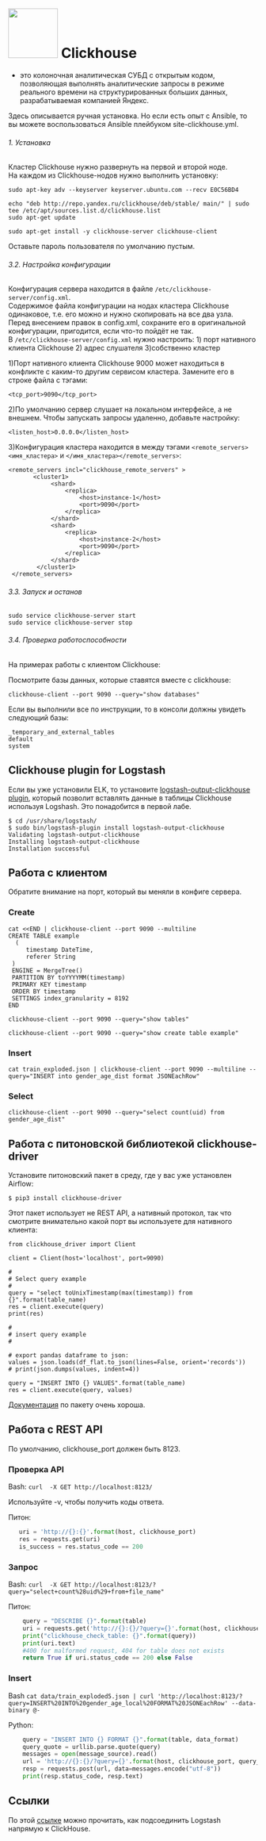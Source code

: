 # <img src="https://github.com/MacJei/mlops_platform/blob/main/images/clickhouse(1).svg" width="100"> Clickhouse 
- это колоночная аналитическая СУБД с открытым кодом, позволяющая выполнять аналитические запросы в режиме реального времени на структурированных больших данных, разрабатываемая компанией Яндекс.

Здесь описывается ручная установка. Но если есть опыт с Ansible, то вы можете воспользоваться Ansible плейбуком site-clickhouse.yml.


###### 1. Установка

Кластер Clickhouse нужно развернуть на первой и второй ноде.  
На каждом из Clickhouse-нодов нужно выполнить установку:  

```
sudo apt-key adv --keyserver keyserver.ubuntu.com --recv E0C56BD4

echo "deb http://repo.yandex.ru/clickhouse/deb/stable/ main/" | sudo tee /etc/apt/sources.list.d/clickhouse.list
sudo apt-get update

sudo apt-get install -y clickhouse-server clickhouse-client
```
Оставьте пароль пользователя по умолчанию пустым.  

###### 3.2. Настройка конфигурации
Конфигурация сервера находится в файле `/etc/clickhouse-server/config.xml`.  
Содержимое файла конфигурации на нодах кластера Clickhouse одинаковое, т.е. его можно и нужно скопировать на все два узла.  
Перед внесением правок в config.xml, сохраните его в оригинальной конфигурации, пригодится, если что-то пойдёт не так.  
В `/etc/clickhouse-server/config.xml` нужно настроить: 1) порт нативного клиента Clickhouse 2) адрес слушателя 3)собственно кластер  

1)Порт нативного клиента Clickhouse 9000 может находиться в конфликте с каким-то другим сервисом кластера. Замените его в строке файла с тэгами:  

`<tcp_port>9090</tcp_port>`

2)По умолчанию сервер слушает на локальном интерфейсе, а не внешнем. Чтобы запускать запросы удаленно, добавьте настройку:  

`<listen_host>0.0.0.0</listen_host>`  

3)Конфигурация кластера находится в между тэгами `<remote_servers><имя_кластера>` и `</имя_кластера></remote_servers>`:  
```
<remote_servers incl="clickhouse_remote_servers" >
       <cluster1>
            <shard>
                <replica>
                    <host>instance-1</host>
                    <port>9090</port>
                </replica>
            </shard>
            <shard>
                <replica>
                    <host>instance-2</host>
                    <port>9090</port>
                </replica>
            </shard>
        </cluster1>
 </remote_servers>
```


###### 3.3. Запуск и останов
`sudo service clickhouse-server start`  
`sudo service clickhouse-server stop`

###### 3.4. Проверка работоспособности
На примерах работы с клиентом Clickhouse:  

Посмотрите базы данных, которые ставятся вместе с clickhouse:
```
clickhouse-client --port 9090 --query="show databases"
```

Если вы выполнили все по инструкции, то в консоли должны увидеть следующий базы:
```
_temporary_and_external_tables
default
system
```

## Clickhouse plugin for Logstash

Если вы уже установили ELK, то установите [logstash-output-clickhouse plugin](https://github.com/mikechris/logstash-output-clickhouse), который позволит вставлять данные в таблицы Clickhouse используя Logshash. Это понадобится в первой лабе.

```
$ cd /usr/share/logstash/
$ sudo bin/logstash-plugin install logstash-output-clickhouse
Validating logstash-output-clickhouse
Installing logstash-output-clickhouse
Installation successful
```

## Работа с клиентом

Обратите внимание на порт, который вы меняли в конфиге сервера.

### Create

```
cat <<END | clickhouse-client --port 9090 --multiline
CREATE TABLE example
  (
     timestamp DateTime,
     referer String
 )
 ENGINE = MergeTree()
 PARTITION BY toYYYYMM(timestamp)
 PRIMARY KEY timestamp
 ORDER BY timestamp
 SETTINGS index_granularity = 8192
END
```

```
clickhouse-client --port 9090 --query="show tables"
```

```
clickhouse-client --port 9090 --query="show create table example"
```

### Insert

`cat train_exploded.json | clickhouse-client --port 9090 --multiline --query="INSERT into gender_age_dist format JSONEachRow"`

### Select

`clickhouse-client --port 9090 --query="select count(uid) from gender_age_dist"`

## Работа с питоновской библиотекой clickhouse-driver

Установите питоновский пакет в среду, где у вас уже установлен Airflow:

`$ pip3 install clickhouse-driver`

Этот пакет использует не REST API, а нативный протокол, так что смотрите внимательно какой порт вы используете для нативного клиента:

```
from clickhouse_driver import Client

client = Client(host='localhost', port=9090)

#
# Select query example
#
query = "select toUnixTimestamp(max(timestamp)) from {}".format(table_name)
res = client.execute(query)
print(res)

#
# insert query example
#  

# export pandas dataframe to json:
values = json.loads(df_flat.to_json(lines=False, orient='records'))
# print(json.dumps(values, indent=4))

query = "INSERT INTO {} VALUES".format(table_name)
res = client.execute(query, values)
```

[Документация](https://clickhouse-driver.readthedocs.io/en/latest/) по пакету очень хороша.

## Работа c REST API

По умолчанию, clickhouse_port должен быть 8123.

### Проверка API

Bash:
`curl  -X GET http://localhost:8123/`

Используйте -v, чтобы получить коды ответа.

Питон:
```python
   uri = 'http://{}:{}'.format(host, clickhouse_port)
   res = requests.get(uri)
   is_success = res.status_code == 200
```

### Запрос

Bash:
`curl  -X GET http://localhost:8123/?query="select+count%28uid%29+from+file_name"`

Питон:
```python
    query = "DESCRIBE {}".format(table)
    uri = requests.get('http://{}:{}/?query={}'.format(host, clickhouse_port, urllib.quote(query)))
    print("clickhouse_check_table: {}".format(query))
    print(uri.text)
    #400 for malformed request, 404 for table does not exists
    return True if uri.status_code == 200 else False
```

### Insert

Bash
`cat data/train_exploded5.json | curl 'http://localhost:8123/?query=INSERT%20INTO%20gender_age_local%20FORMAT%20JSONEachRow' --data-binary @-`

Python:
```python
    query = "INSERT INTO {} FORMAT {}".format(table, data_format)
    query_quote = urllib.parse.quote(query)
    messages = open(message_source).read()
    url = 'http://{}:{}/?query={}'.format(host, clickhouse_port, query_quote)
    resp = requests.post(url, data=messages.encode("utf-8"))
    print(resp.status_code, resp.text)
```

## Ссылки

По этой [ссылке](https://www.altinity.com/blog/2017/12/18/logstash-with-clickhouse) можно прочитать, как подсоединить Logstash напрямую к ClickHouse.

